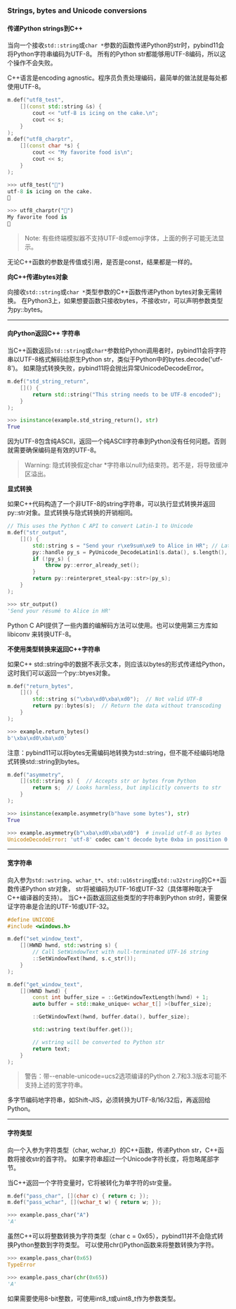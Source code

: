 ### Strings, bytes and Unicode conversions

#### 传递Python strings到C++

当向一个接收`std::string`或`char *`参数的函数传递Python的str时，pybind11会将Python字符串编码为UTF-8。
所有的Python str都能够用UTF-8编码，所以这个操作不会失败。

C++语言是encoding agnostic。程序员负责处理编码，最简单的做法就是每处都使用UTF-8。

```cpp
m.def("utf8_test",
    [](const std::string &s) {
        cout << "utf-8 is icing on the cake.\n";
        cout << s;
    }
);
m.def("utf8_charptr",
    [](const char *s) {
        cout << "My favorite food is\n";
        cout << s;
    }
);
```

```python
>>> utf8_test("🎂")
utf-8 is icing on the cake.
🎂

>>> utf8_charptr("🍕")
My favorite food is
🍕
```

> Note: 有些终端模拟器不支持UTF-8或emoji字体，上面的例子可能无法显示。

无论C++函数的参数是传值或引用，是否是const，结果都是一样的。


**向C++传递bytes对象**

向接收`std::string`或`char *`类型参数的C++函数传递Python bytes对象无需转换。
在Python3上，如果想要函数只接收bytes，不接收str，可以声明参数类型为py::bytes。

---

#### 向Python返回C++ 字符串

当C++函数返回`std::string`或`char*`参数给Python调用者时，pybind11会将字符串以UTF-8格式解码给原生Python str，类似于Python中的bytes.decode('utf-8')。
如果隐式转换失败，pybind11将会抛出异常UnicodeDecodeError。

```cpp
m.def("std_string_return",
    []() {
        return std::string("This string needs to be UTF-8 encoded");
    }
);
```

```python
>>> isinstance(example.std_string_return(), str)
True
```

因为UTF-8包含纯ASCII，返回一个纯ASCII字符串到Python没有任何问题。否则就需要确保编码是有效的UTF-8。

> Warning: 隐式转换假定char *字符串以null为结束符。若不是，将导致缓冲区溢出。


**显式转换**

如果C++代码构造了一个非UTF-8的string字符串，可以执行显式转换并返回py::str对象。显式转换与隐式转换的开销相同。

```cpp
// This uses the Python C API to convert Latin-1 to Unicode
m.def("str_output",
    []() {
        std::string s = "Send your r\xe9sum\xe9 to Alice in HR"; // Latin-1
        py::handle py_s = PyUnicode_DecodeLatin1(s.data(), s.length(), nullptr);
        if (!py_s) {
            throw py::error_already_set();
        }
        return py::reinterpret_steal<py::str>(py_s);
    }
);
```

```python
>>> str_output()
'Send your résumé to Alice in HR'
```

Python C API提供了一些内置的编解码方法可以使用。也可以使用第三方库如libiconv 来转换UTF-8。


**不使用类型转换来返回C++字符串**

如果C++ std::string中的数据不表示文本，则应该以bytes的形式传递给Python，这时我们可以返回一个py::btyes对象。

```cpp
m.def("return_bytes",
    []() {
        std::string s("\xba\xd0\xba\xd0");  // Not valid UTF-8
        return py::bytes(s);  // Return the data without transcoding
    }
);
```

```python
>>> example.return_bytes()
b'\xba\xd0\xba\xd0'
```

注意：pybind11可以将bytes无需编码地转换为std::string，但不能不经编码地隐式转换std::string到bytes。

```cpp
m.def("asymmetry",
    [](std::string s) {  // Accepts str or bytes from Python
        return s;  // Looks harmless, but implicitly converts to str
    }
);
```

```python
>>> isinstance(example.asymmetry(b"have some bytes"), str)
True

>>> example.asymmetry(b"\xba\xd0\xba\xd0")  # invalid utf-8 as bytes
UnicodeDecodeError: 'utf-8' codec can't decode byte 0xba in position 0: invalid start byte
```

---

#### 宽字符串

向入参为`std::wstring`、`wchar_t*`、`std::u16string`或`std::u32string`的C++函数传递Python str对象，
str将被编码为UTF-16或UTF-32（具体哪种取决于C++编译器的支持）。
当C++函数返回这些类型的字符串到Python str时，需要保证字符串是合法的UTF-16或UTF-32。


```cpp
#define UNICODE
#include <windows.h>

m.def("set_window_text",
    [](HWND hwnd, std::wstring s) {
        // Call SetWindowText with null-terminated UTF-16 string
        ::SetWindowText(hwnd, s.c_str());
    }
);

m.def("get_window_text",
    [](HWND hwnd) {
        const int buffer_size = ::GetWindowTextLength(hwnd) + 1;
        auto buffer = std::make_unique< wchar_t[] >(buffer_size);

        ::GetWindowText(hwnd, buffer.data(), buffer_size);

        std::wstring text(buffer.get());

        // wstring will be converted to Python str
        return text;
    }
);
```

> 警告：带--enable-unicode=ucs2选项编译的Python 2.7和3.3版本可能不支持上述的宽字符串。

多字节编码地字符串，如Shift-JIS，必须转换为UTF-8/16/32后，再返回给Python。

---

#### 字符类型

向一个入参为字符类型（char, wchar_t）的C++函数，传递Python str，C++函数将接收str的首字符。
如果字符串超过一个Unicode字符长度，将忽略尾部字节。

当C++返回一个字符变量时，它将被转化为单字符的str变量。

```cpp
m.def("pass_char", [](char c) { return c; });
m.def("pass_wchar", [](wchar_t w) { return w; });
```

```python
>>> example.pass_char("A")
'A'
```

虽然C++可以将整数转换为字符类型（char c = 0x65），pybind11并不会隐式转换Python整数到字符类型。
可以使用chr()Python函数来将整数转换为字符。

```python
>>> example.pass_char(0x65)
TypeError

>>> example.pass_char(chr(0x65))
'A'
```

如果需要使用8-bit整数，可使用int8_t或uint8_t作为参数类型。
